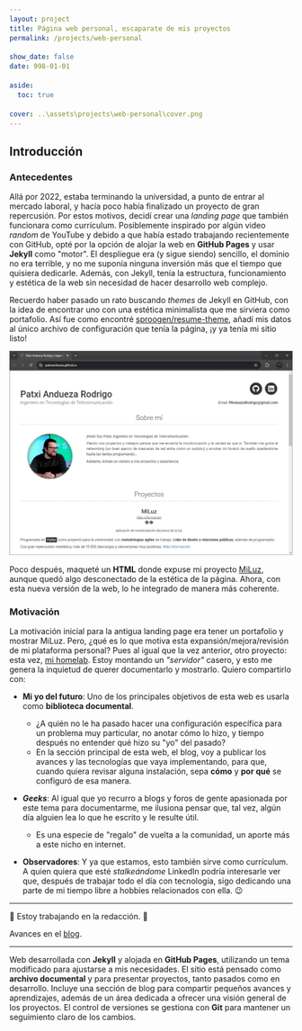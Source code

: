 ```yaml
---
layout: project
title: Página web personal, escaparate de mis proyectos
permalink: /projects/web-personal

show_date: false
date: 998-01-01

aside:
  toc: true

cover: ..\assets\projects\web-personal\cover.png
---
```

<script src="https://code.iconify.design/iconify-icon/2.1.0/iconify-icon.min.js"></script>

## Introducción

### Antecedentes

Allá por 2022, estaba terminando la universidad, a punto de entrar al mercado laboral, y hacía poco había finalizado un proyecto de gran repercusión. Por estos motivos, decidí crear una *landing page* que también funcionara como currículum. Posiblemente inspirado por algún video *random* de YouTube y debido a que había estado trabajando recientemente con GitHub, opté por la opción de alojar la web en <iconify-icon icon="simple-icons:github"></iconify-icon> **GitHub Pages** y usar <iconify-icon icon="simple-icons:jekyll"></iconify-icon> **Jekyll** como "motor". El despliegue era (y sigue siendo) sencillo, el dominio no era terrible, y no me suponía ninguna inversión más que el tiempo que quisiera dedicarle. Además, con Jekyll, tenía la estructura, funcionamiento y estética de la web sin necesidad de hacer desarrollo web complejo.

Recuerdo haber pasado un rato buscando *themes* de Jekyll en GitHub, con la idea de encontrar uno con una estética minimalista que me sirviera como portafolio. Así fue como encontré [sproogen/resume-theme](https://github.com/sproogen/modern-resume-theme), añadí mis datos al único archivo de configuración que tenía la página, ¡y ya tenía mi sitio listo!

![Antigua landing](/assets/projects/web-personal/old-landing-web.png)

Poco después, maqueté un <iconify-icon icon="simple-icons:html5"></iconify-icon> **HTML** donde expuse mi proyecto [MiLuz](../projects/miluz), aunque quedó algo desconectado de la estética de la página. Ahora, con esta nueva versión de la web, lo he integrado de manera más coherente.

### Motivación

La motivación inicial para la antigua landing page era tener un portafolio y mostrar MiLuz. Pero, ¿qué es lo que motiva esta expansión/mejora/revisión de mi plataforma personal? Pues al igual que la vez anterior, otro proyecto: esta vez, [mi homelab](../projects/homelab). Estoy montando un *"servidor"* casero, y esto me genera la inquietud de querer documentarlo y mostrarlo. Quiero compartirlo con:

+ **Mi yo del futuro**: Uno de los principales objetivos de esta web es usarla como **biblioteca documental**.
  + ¿A quién no le ha pasado hacer una configuración específica para un problema muy particular, no anotar cómo lo hizo, y tiempo después no entender qué hizo su "yo" del pasado?
  + En la sección principal de esta web, el blog, voy a publicar los avances y las tecnologías que vaya implementando, para que, cuando quiera revisar alguna instalación, sepa **cómo** y **por qué** se configuró de esa manera.

+ ***Geeks***: Al igual que yo recurro a blogs y foros de gente apasionada por este tema para documentarme, me ilusiona pensar que, tal vez, algún día alguien lea lo que he escrito y le resulte útil.
  + Es una especie de "regalo" de vuelta a la comunidad, un aporte más a este nicho en internet.

+ **Observadores**: Y ya que estamos, esto también sirve como currículum. A quien quiera que esté *stalkeándome* LinkedIn podría interesarle ver que, después de trabajar todo el día con tecnología, sigo dedicando una parte de mi tiempo libre a hobbies relacionados con ella. 😉

---

🚧 Estoy trabajando en la redacción. 🚧

Avances en el [blog](../archive?tag=personal-web).

---

Web desarrollada con <iconify-icon icon="simple-icons:jekyll"></iconify-icon> **Jekyll** y alojada en <iconify-icon icon="simple-icons:github"></iconify-icon> **GitHub Pages**, utilizando un tema modificado para ajustarse a mis necesidades. El sitio está pensado como **archivo documental** y para presentar proyectos, tanto pasados como en desarrollo. Incluye una sección de blog para compartir pequeños avances y aprendizajes, además de un área dedicada a ofrecer una visión general de los proyectos. El control de versiones se gestiona con <iconify-icon icon="simple-icons:git"></iconify-icon> **Git** para mantener un seguimiento claro de los cambios.
